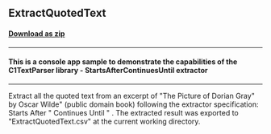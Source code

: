 ## ExtractQuotedText
#### [Download as zip](https://downgit.github.io/#/home?url=https://github.com/GrapeCity/ComponentOne-Service-Components-Samples/tree/master/Parser/Win/StartsAfterContinuesUntilExtractor/ExtractQuotedText)
____
#### This is a console app sample to demonstrate the capabilities of the C1TextParser library - StartsAfterContinuesUntil extractor
____
Extract all the quoted text from an excerpt of "The Picture of Dorian Gray" by Oscar Wilde" (public domain book) following the extractor specification: Starts After " Continues Until " .
The extracted result was exported to "ExtractQuotedText.csv" at the current working directory.

